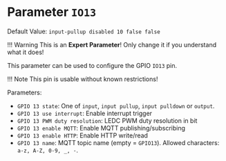 # Parameter `IO13`
Default Value: `input-pullup disabled 10 false false`

!!! Warning
    This is an **Expert Parameter**! Only change it if you understand what it does!

This parameter can be used to configure the GPIO `IO13` pin.

!!! Note
    This pin is usable without known restrictions!

Parameters:
- `GPIO 13 state`: One of `input`, `input pullup`, `input pulldown` or `output`.
- `GPIO 13 use interrupt`: Enable interrupt trigger
- `GPIO 13 PWM duty resolution`: LEDC PWM duty resolution in bit
- `GPIO 13 enable MQTT`: Enable MQTT publishing/subscribing
- `GPIO 13 enable HTTP`: Enable HTTP write/read
- `GPIO 13 name`: MQTT topic name (empty = `GPIO13`). Allowed characters: `a-z, A-Z, 0-9, _, -`.

